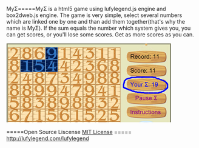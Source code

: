 ﻿MyΣ=====MyΣ is a html5 game using lufylegend.js engine and box2dweb.js engine. The game is very simple, select several numbers which are linked one by one and than add them together(that's why the name is MyΣ). If the sum equals the number which system gives you, you can get scores, or you'll lose some scores. Get as more scores as you can.

<img src="img/rule/rule1.jpg"/>

=====Open Source Liscense <a target='_blank' href="http://en.wikipedia.org/wiki/MIT_License">MIT License</a>
===== <a target='_blank' href="http://lufylegend.com/lufylegend">http://lufylegend.com/lufylegend</a>
